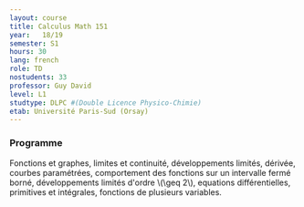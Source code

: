 ```yaml
---
layout: course
title: Calculus Math 151
year: 	18/19
semester: S1
hours: 30
lang: french
role: TD
nostudents: 33
professor: Guy David
level: L1
studtype: DLPC #(Double Licence Physico-Chimie)
etab: Université Paris-Sud (Orsay)
---
```


### Programme

Fonctions et graphes, limites et continuité, développements limités, dérivée, courbes paramétrées, comportement des fonctions sur un intervalle fermé borné, développements limités d'ordre \\(\geq 2\\), equations différentielles, primitives et intégrales, fonctions de plusieurs variables.


<!--
### Indicative program
- Functions and graphs
- limits and continuity; Taylor expansion and derivatives; parametric curves; behavior of functions on a closed and bounded interval; Taylor expansion of order greater than 2; simple ordinary differential equations; simple primitives and integrals; some hints about multivariable Calculus.
-->
